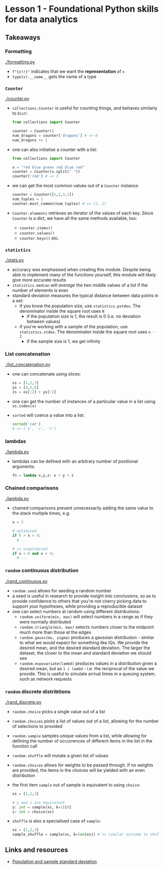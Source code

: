 # Lesson 1 - Foundational Python skills for data analytics

## Takeaways

### Formatting

[./formatting.py](./formatting.py)

- `f"{x!r}"` indicates that we want the **representation** of `x`
- `type(x).__name__` gets the name of a type

### `Counter`

[./counter.py](./counter.py)

- `collections.Counter` is useful for counting things, and behaves similarly to
  `Dict`:

  ```python
  from collections import Counter

  counter = Counter()
  num_dragons = counter['dragons'] # => 0
  num_dragons += 1
  ```

- one can also initialise a counter with a list:

  ```python
  from collections import Counter

  x = "red blue green red blue red"
  counter = Counter(x.split(" "))
  counter['red'] # => 3
  ```

- we can get the most common values out of a `Counter` instance:

  ```python
  counter = Counter([1,2,3,1])
  num_tuples = 1
  counter.most_common(num_tuples) # => (1, 2)
  ```

- `Counter.elements` retrieves an iterator of the values of each key. Since
  `Counter` is a dict, we have all the same methods available, too:
  - `counter.items()`
  - `counter.values()`
  - `counter.keys()` etc.

### `statistics`

[./stats.py](./stats.py)

- accuracy was emphasised when creating this module. Despite being able to
  implement many of the functions yourself, this module will likely give more
  accurate results
- `statistics.median` will _average_ the two middle values of a list if the
  number of elements is even
- standard deviation measures the typical distance between data points in a set:
  - if you know the population size, use `statistics.pstdev`. The denominator
    inside the square root uses `N`
    - if the population size is 1, the result is 0 (i.e. no deviation between
      values)
  - if you're working with a sample of the population, use `statistics.stdev`.
    The denominator inside the square root uses `n - 1`
    - if the sample size is 1, we get infinity

### List concatenation

[./list_concatenation.py](./list_concatenation.py)

- one can concatenate using slices:

  ```python
  xs = [1,2,3]
  ys = [4,5,6]
  zs = xs[:2] + ys[:2]
  ```

- one can get the number of instances of a particular value in a list using
  `xs.index(x)`
- `sorted` will coerce a value into a list:

  ```python
  sorted('cat')
  # => ['a', 'c', 't']
  ```

### lambdas

[./lambda.py](./lambda.py)

- lambdas can be defined with an arbitrary number of positional arguments:

  ```python
  fn = lambda x,y,z: x + y + z
  ```

### Chained comparisons

[./lambda.py](./lambda.py)

- chained comparisons prevent unnecessarily adding the same value to the stack
  multiple times, e.g.

  ```python
  x = 5

  # optimised
  if 6 > x > 4:
    # ...

  # vs unoptimised
  if x < 6 and x > 4:
    # ...
  ```

### `random` continuous distribution

[./rand_continuous.py](./rand_continuous.py)

- `random.seed` allows for seeding a random number
- a seed is useful in research to provide insight into conclusions, so as to
  provide confidence to others that you're not cherry picking data to
  support your hypotheses, while providing a reproducible dataset
- one can select numbers at random using different distributions:
  - `random.uniform(min, max)` will select numbers in a range as if they were
    normally distributed
  - `random.triangle(min, max)` selects numbers closer to the midpoint much more
    than those at the edges
  - `random.gauss(mu, sigma)` produces a gaussian distribution - similar to what
    we would expect for something like IQs. We provide the desired mean, and the
    desired standard deviation. The larger the dataset, the closer to the mean
    and standard deviation we should see
  - `random.expovariate(lambd)` produces values in a distribution given a
    desired mean, but as `1 / lambd` - i.e. the reciprocal of the value we
    provide. This is useful to simulate arrival times in a queuing system, such
    as network requests

### `random` discrete distribtions

[./rand_discrete.py](./rand_discrete.py)

- `random.choice` picks a single value out of a list
- `random.choices` picks a list of values out of a list, allowing for the number
  of selections to provided
- `random.sample` samples unique values from a list, while allowing for defining
  the number of occurrences of different items in the list in the function call
- `random.shuffle` will mutate a given list of values
- `random.choices` allows for weights to be passed through. If no weights are
  provided, the items in the choices will be yielded with an even distribution
- the first item `sample` out of sample is equivalent to using `choice`:

  ```python
  xs = [1,2,3]

  # y and z are equivalent
  y: int = sample(xs, k=1)[0]
  z: int = choice(xs)
  ```

- `shuffle` is also a specialised case of `sample`:

  ```python
  xs = [1,2,3]
  sample_shuffle = sample(xs, k=len(xs)) # => similar outcome to shuffle
  ```

## Links and resources

- [Population and sample standard deviation](https://www.khanacademy.org/math/statistics-probability/summarizing-quantitative-data/variance-standard-deviation-sample/a/population-and-sample-standard-deviation-review)
